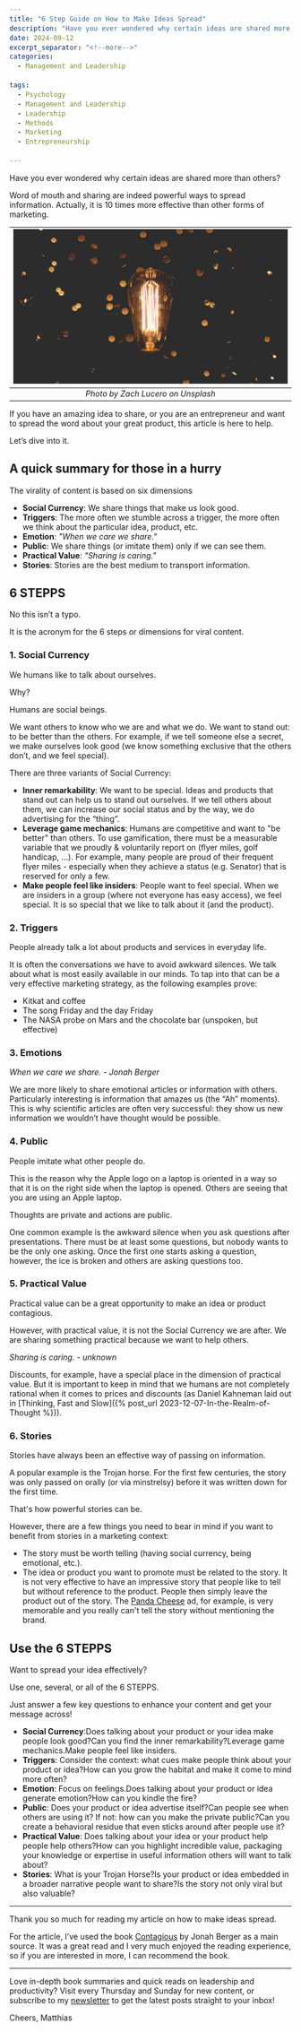 ```yaml
---
title: "6 Step Guide on How to Make Ideas Spread"
description: "Have you ever wondered why certain ideas are shared more than others? Word of mouth and sharing are indeed powerful ways to spread information. Actually, it is 10 times more effective than other forms of marketing. If you have an amazing idea to share, or you are an entrepreneur and want to spread the word about your great product, this article is here to help."
date: 2024-09-12
excerpt_separator: "<!--more-->"
categories:
  - Management and Leadership

tags:
  - Psychology
  - Management and Leadership
  - Leadership
  - Methods
  - Marketing
  - Entrepreneurship

---
```


Have you ever wondered why certain ideas are shared more than others?

Word of mouth and sharing are indeed powerful ways to spread information. Actually, it is 10 times more effective than other forms of marketing.

| ![image](/assets/images/zach-lucero-lightbulb-spread-unsplash.jpg) |
|:--:|
| *Photo by Zach Lucero on Unsplash* |

If you have an amazing idea to share, or you are an entrepreneur and want to spread the word about your great product, this article is here to help.

Let’s dive into it.

## A quick summary for those in a hurry

The virality of content is based on six dimensions

- **Social Currency**: We share things that make us look good.
- **Triggers**: The more often we stumble across a trigger, the more often we think about the particular idea, product, etc.
- **Emotion**: *"When we care we share."*
- **Public**: We share things (or imitate them) only if we can see them.
- **Practical Value**: *"Sharing is caring."*
- **Stories**: Stories are the best medium to transport information.

## 6 STEPPS

No this isn’t a typo.

It is the acronym for the 6 steps or dimensions for viral content.

### 1. Social Currency

We humans like to talk about ourselves.

Why?

Humans are social beings.

We want others to know who we are and what we do. We want to stand out: to be better than the others. For example, if we tell someone else a secret, we make ourselves look good (we know something exclusive that the others don’t, and we feel special).

There are three variants of Social Currency:

- **Inner remarkability**: We want to be special. Ideas and products that stand out can help us to stand out ourselves. If we tell others about them, we can increase our social status and by the way, we do advertising for the “thing”.
- **Leverage game mechanics**: Humans are competitive and want to "be better" than others. To use gamification, there must be a measurable variable that we proudly & voluntarily report on (flyer miles, golf handicap, ...). For example, many people are proud of their frequent flyer miles - especially when they achieve a status (e.g. Senator) that is reserved for only a few.
- **Make people feel like insiders**: People want to feel special. When we are insiders in a group (where not everyone has easy access), we feel special. It is so special that we like to talk about it (and the product).

### 2. Triggers

People already talk a lot about products and services in everyday life.

It is often the conversations we have to avoid awkward silences. We talk about what is most easily available in our minds. To tap into that can be a very effective marketing strategy, as the following examples prove:

- Kitkat and coffee
- The song Friday and the day Friday
- The NASA probe on Mars and the chocolate bar (unspoken, but effective)

### 3. Emotions

*When we care we share. - Jonah Berger*

We are more likely to share emotional articles or information with others. Particularly interesting is information that amazes us (the “Ah” moments). This is why scientific articles are often very successful: they show us new information we wouldn’t have thought would be possible.

### 4. Public

People imitate what other people do.

This is the reason why the Apple logo on a laptop is oriented in a way so that it is on the right side when the laptop is opened. Others are seeing that you are using an Apple laptop.

Thoughts are private and actions are public.

One common example is the awkward silence when you ask questions after presentations. There must be at least some questions, but nobody wants to be the only one asking. Once the first one starts asking a question, however, the ice is broken and others are asking questions too.

### 5. Practical Value

Practical value can be a great opportunity to make an idea or product contagious.

However, with practical value, it is not the Social Currency we are after. We are sharing something practical because we want to help others.

*Sharing is caring. - unknown*

Discounts, for example, have a special place in the dimension of practical value. But it is important to keep in mind that we humans are not completely rational when it comes to prices and discounts (as Daniel Kahneman laid out in [Thinking, Fast and Slow]({% post_url 2023-12-07-In-the-Realm-of-Thought %})).

### 6. Stories

Stories have always been an effective way of passing on information.

A popular example is the Trojan horse. For the first few centuries, the story was only passed on orally (or via minstrelsy) before it was written down for the first time.

That's how powerful stories can be.

However, there are a few things you need to bear in mind if you want to benefit from stories in a marketing context:

- The story must be worth telling (having social currency, being emotional, etc.).
- The idea or product you want to promote must be related to the story. It is not very effective to have an impressive story that people like to tell but without reference to the product. People then simply leave the product out of the story. The [Panda Cheese](https://en.wikipedia.org/wiki/Never_Say_No_to_Panda) ad, for example, is very memorable and you really can't tell the story without mentioning the brand.

## Use the 6 STEPPS

Want to spread your idea effectively?

Use one, several, or all of the 6 STEPPS.

Just answer a few key questions to enhance your content and get your message across!

- **Social Currency**:Does talking about your product or your idea make people look good?Can you find the inner remarkability?Leverage game mechanics.Make people feel like insiders.
- **Triggers**: Consider the context: what cues make people think about your product or idea?How can you grow the habitat and make it come to mind more often?
- **Emotion**: Focus on feelings.Does talking about your product or idea generate emotion?How can you kindle the fire?
- **Public**: Does your product or idea advertise itself?Can people see when others are using it? If not: how can you make the private public?Can you create a behavioral residue that even sticks around after people use it?
- **Practical Value**: Does talking about your idea or your product help people help others?How can you highlight incredible value, packaging your knowledge or expertise in useful information others will want to talk about?
- **Stories**: What is your Trojan Horse?Is your product or idea embedded in a broader narrative people want to share?Is the story not only viral but also valuable?

---

Thank you so much for reading my article on how to make ideas spread.

For the article, I’ve used the book [Contagious](https://jonahberger.com/books/contagious/) by Jonah Berger as a main source. It was a great read and I very much enjoyed the reading experience, so if you are interested in more, I can recommend the book.

---

Love in-depth book summaries and quick reads on leadership and productivity? Visit every Thursday and Sunday for new content, or subscribe to my [newsletter](https://matthiaskarner.substack.com/) to get the latest posts straight to your inbox!

Cheers, Matthias